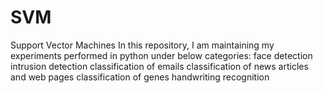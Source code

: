 # SVM
Support Vector Machines
In this repository, I am maintaining my experiments performed in python under below categories:
  face detection
  intrusion detection
  classification of emails
  classification of news articles and web pages
  classification of genes
  handwriting recognition
